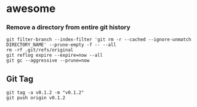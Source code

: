 # awesome

### Remove a directory from entire git history
```
git filter-branch --index-filter 'git rm -r --cached --ignore-unmatch DIRECTORY_NAME' --prune-empty -f -- --all
rm -rf .git/refs/original
git reflog expire --expire=now --all
git gc --aggressive --prune=now
```

## Git Tag
```
git tag -a v0.1.2 -m "v0.1.2"
git push origin v0.1.2
```
